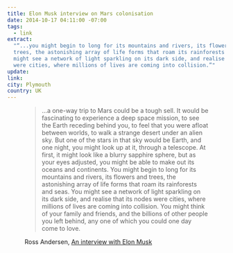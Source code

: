 ```yaml
---
title: Elon Musk interview on Mars colonisation
date: 2014-10-17 04:11:00 -07:00
tags:
  - link
extract:
  "“...you might begin to long for its mountains and rivers, its flowers and
  trees, the astonishing array of life forms that roam its rainforests and seas. You
  might see a network of light sparkling on its dark side, and realise that its nodes
  were cities, where millions of lives are coming into collision.”"
update:
link:
city: Plymouth
country: UK
---
```


<figure>
    <blockquote>
    <p>...a one-way trip to Mars could be a tough sell. It would be fascinating to experience a deep space mission, to see the Earth receding behind you, to feel that you were afloat between worlds, to walk a strange desert under an alien sky. But one of the stars in that sky would be Earth, and one night, you might look up at it, through a telescope. At first, it might look like a blurry sapphire sphere, but as your eyes adjusted, you might be able to make out its oceans and continents. You might begin to long for its mountains and rivers, its flowers and trees, the astonishing array of life forms that roam its rainforests and seas. You might see a network of light sparkling on its dark side, and realise that its nodes were cities, where millions of lives are coming into collision. You might think of your family and friends, and the billions of other people you left behind, any one of which you could one day come to love.</p>
    </blockquote>
    <figcaption class="cite">
        <p>Ross Andersen, <a href="http://aeon.co/magazine/technology/the-elon-musk-interview-on-mars/">An interview with Elon Musk</a></p>
    </figcaption>
</figure>
